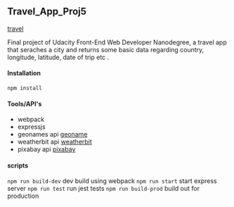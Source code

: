 ## Travel_App_Proj5

[travel](https://www.google.com/url?sa=i&url=https%3A%2F%2Fwww.shutterstock.com%2Fsearch%2Ftravel%2Bcartoon&psig=AOvVaw1liP_sWv-fkrIviXZZuwYu&ust=1605240060908000&source=images&cd=vfe&ved=0CAIQjRxqFwoTCLD3xriP_OwCFQAAAAAdAAAAABAJ)

Final project of Udacity Front-End Web Developer Nanodegree, a travel app that seraches a city and returns some basic data regarding country, longitude, latitude, date of trip etc .

#### Installation

```
npm install
```

#### Tools/API's

- webpack
- expressjs
- geonames api [geoname](https://www.geonames.org/)
- weatherbit api [weatherbit](https://www.weatherbit.io/api)
- pixabay api [pixabay](https://pixabay.com/)

#### scripts

`npm run build-dev` dev build using webpack
`npm run start` start express server
`npm run test` run jest tests
`npm run build-prod` build out for production
